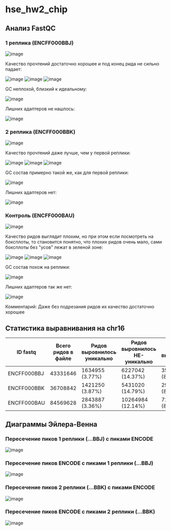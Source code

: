 # hse_hw2_chip
## Анализ FastQC
### 1 реплика (ENCFF000BBJ)
![image](img/BBJ_fastqc_1.png)

Качество прочтений достаточно хорошее и под конец рида не сильно падает:

![image](img/BBJ_fastqc_2.png)
![image](img/BBJ_fastqc_3.png)
![image](img/BBJ_fastqc_4.png)

GC неплохой, близкий к идеальному:

![image](img/BBJ_fastqc_5.png)

Лишних адаптеров не нашлось:

![image](img/BBJ_fastqc_6.png)

### 2 реплика (ENCFF000BBK)
![image](img/BBK_fastqc_1.png)

Качество прочтений даже лучше, чем у первой реплики:

![image](img/BBK_fastqc_2.png)
![image](img/BBK_fastqc_3.png)
![image](img/BBK_fastqc_4.png)

GC состав примерно такой же, как для первой реплики:

![image](img/BBK_fastqc_5.png)

Лишних адаптеров нет:

![image](img/BBK_fastqc_6.png)

### Контроль (ENCFF000BAU)
![image](img/BAU_fastqc_1.png)

Качество ридов выглядит плохим, но при этом если посмотреть на боксплоты, то становится понятно, что плохих ридов очень мало, сами боксплоты без "усов" лежат в зеленой зоне:

![image](img/BAU_fastqc_2.png)
![image](img/BAU_fastqc_3.png)
![image](img/BAU_fastqc_4.png)

GC состав похож на реплики:

![image](img/BAU_fastqc_5.png)

Лишних адаптеров так же нет:

![image](img/BAU_fastqc_6.png)

Комментарий: Даже без подрезания ридов их качество достаточно хорошее


## Статистика выравнивания на chr16
|ID fastq | Всего ридов в файле	| Ридов выровнилось уникально	| Ридов выровнилось НЕ-уникально | Ридов не выровнилось|
|---|---|---|---|---|
|ENCFF000BBJ	| 43331646 |	1634955 (3.77%) |	6227042 (14.37%) |	35469649 (81.86%)|
|ENCFF000BBK	| 36708842 |	1421250 (3.87%) |	5431020 (14.79%) |	29856572 (81.33%)|
|ENCFF000BAU	| 84569628 |	2843887 (3.36%) |	10264984 (12.14%) |	71460757 (84.50%)|

## Диаграммы Эйлера-Венна

### Пересечение пиков 1 реплики (...BBJ) с пиками ENCODE

![image](img/Intervene_venn_BBJ_1.jpg)

### Пересечение пиков ENCODE с пиками 1 реплики (...BBJ)

![image](img/Intervene_venn_BBJ_2.jpg)

### Пересечение пиков 2 реплики (...BBK) с пиками ENCODE

![image](img/Intervene_venn_BBK_1.jpg)

### Пересечение пиков ENCODE с пиками 2 реплики (...BBK)

![image](img/Intervene_venn_BBK_2.jpg)
